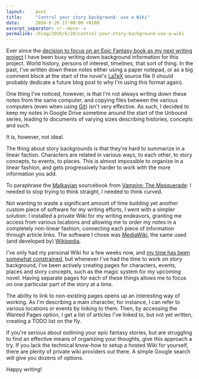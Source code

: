 ```yaml
---
layout:    post
title:     "Control your story background: use a Wiki"
date:      2016-6-20 17:00:00 +0100
excerpt_separator: <!--more-->
permalink: /blog/2016/6/20/control-your-story-background-use-a-wiki
---
```


Ever since the [decision to focus on an Epic Fantasy book as my next writing project](/2016/5/31/a-decision-has-been-made.html) I have been busy writing down background information for this project. World history, persons of interest, timelines, that sort of thing. In the past, I've written down these notes either using a paper notepad, or as a big comment block at the start of the novel's [LaTeX](https://www.latex-project.org/) source file (I should probably dedicate a future blog post to why I'm using this format again).

<!--more-->
One thing I've noticed, however, is that I'm not always writing down these notes from the same computer, and copying files between the various computers (even when using [Git](https://git-scm.com/)) isn't very effective. As such, I decided to keep my notes in Google Drive sometime around the start of the Unbound series, leading to documents of varying sizes describing histories, concepts and such.

It is, however, not ideal.

The thing about story backgrounds is that they're hard to summarize in a linear faction. Characters are related in various ways, to each other, to story concepts, to events, to places. This is almost impossible to organize in a linear fashion, and gets progressively harder to work with the more information you add.

To paraphrase the [Malkavian](http://whitewolf.wikia.com/wiki/Malkavian_(VTM)) sourcebook from [Vampire: The Masquerade](https://en.wikipedia.org/wiki/Vampire:_The_Masquerade): I needed to stop trying to think straight, I needed to think curved.

Not wanting to waste a significant amount of time building yet another custom piece of software for my writing efforts, I went with a simpler solution: I installed a private Wiki for my writing endeavors, granting me access from various locations and allowing me to order my notes in a completely non-linear fashion, connecting each piece of information through article links. The software I chose was [MediaWiki](https://www.mediawiki.org/wiki/MediaWiki), the same used (and developed by) [Wikipedia](https://en.wikipedia.org/wiki/Main_Page).


I've only had my personal Wiki for a few weeks now, and [my time has been somewhat constrained](/2016/6/16/offspring-induced-blog-schedule-interruption.html), but whenever I've had the time to work on story background, I've been actively creating pages for characters, events, places and story concepts, such as the magic system for my upcoming novel. Having separate pages for each of these things allows me to focus on one particular part of the story at a time.

The ability to link to non-existing pages opens up an interesting way of working. As I'm describing a main character, for instance, I can refer to various locations or events by linking to them. Then, by accessing the Wanted Pages option, I get a list of articles I've linked to, but not yet written, creating a TODO list on the fly.


If you're serious about outlining your epic fantasy stories, but are struggling to find an effective means of organizing your thoughts, give this approach a try. If you lack the technical know-how to setup a hosted Wiki for yourself, there are plenty of private wiki providers out there. A simple Google search will give you dozens of options.

Happy writing!